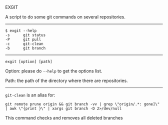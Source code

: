 EXGIT

A script to do some git commands on several repositories.
<hr />

```
$ exgit --help
-s      git status
-P      git pull
-c      git-clean
-b      git branch
```
<hr />

`exgit [option] [path]`

Option: please do `--help` to get the options list.

Path: the path of the directory where there are repositories.
<hr />

`git-clean` is an alias for:

`git remote prune origin && git branch -vv | grep \"origin/.*: gone]\" | awk \"{print }\" | xargs git branch -D 2>/dev/null`

This command checks and removes all deleted branches
